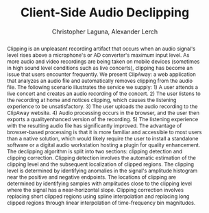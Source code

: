 --- 
  title: "Client-Side Audio Declipping" 
  abstract: "Clipping is an unpleasant recording artifact that occurs when an audio signal's level rises above a microphone's or AD converter's maximum input level. As more audio and video recordings are being taken on mobile devices (sometimes in high sound level conditions such as live concerts), clipping has become an issue that users encounter frequently. We present ClipAway: a web application that analyzes an audio file and automatically removes clipping from the audio file. The following scenario illustrates the service we supply: 1) A user attends a live concert and creates an audio recording of the concert. 2) The user listens to the recording at home and notices clipping, which causes the listening experience to be unsatisfactory. 3) The user uploads the audio recording to the ClipAway website. 4) Audio processing occurs in the browser, and the user then exports a qualityenhanced version of the recording. 5) The listening experience with the resulting audio file has significantly improved. The advantage of browser-based processing is that it is more familiar and accessible to most users than a native solution, which would likely require the user to install a standalone software or a digital audio workstation hosting a plugin for quality enhancement. The declipping algorithm is split into two sections: clipping detection and clipping correction. Clipping detection involves the automatic estimation of the clipping level and the subsequent localization of clipped regions. The clipping level is determined by identifying anomalies in the signal's amplitude histogram near the positive and negative endpoints. The locations of clipping are determined by identifying samples with amplitudes close to the clipping level where the signal has a near-horizontal slope. Clipping correction involves replacing short clipped regions using spline interpolation and replacing long clipped regions through linear interpolation of time-frequency bin magnitudes." 
  address: "Atlanta, Georgia" 
  author: "Christopher Laguna, Alexander Lerch" 
  booktitle: "Proceedings of the International Web Audio Conference" 
  editor: "Jason Freeman, Alexander Lerch, Matthew Paradis" 
  month: "Proceedings of the International Web Audio Conference"
  pages: "2016" 
  publisher: "Georgia Tech" 
  series: "WAC '16"
  type: "Demo"  
  year: "2016" 
  id: "2016_EA_38" 
  tags: year2016 
  pdflink: /_data/papers/pdf/2016/2016_38.pdf
  ISSN: 2663-5844
---